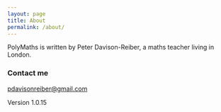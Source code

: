 ```yaml
---
layout: page
title: About
permalink: /about/
---
```


PolyMaths is written by Peter Davison-Reiber, a maths teacher living in London.


### Contact me

[pdavisonreiber@gmail.com](mailto:pdavisonreiber@gmail.com)

Version 1.0.15